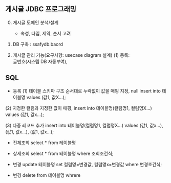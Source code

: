 ## 게시글 JDBC 프로그래밍

0. 게시글 도메인 분석/설계

   - 속성, 타입, 제약, 순서 고려

1. DB 구축 : ssafydb.baord
2. 게시글 관리 기능(요구사항: usecase diagram 설계)
   (1) 등록:  
   글번호(시스템 DB 자동부여),

## SQL

- 등록
  (1) 테이블 스키마 구조 순서대로 누락없이 값을 매핑 지정, null
  insert into 테이블명
  values (값1, 값X...);

(2) 지정한 컬럼과 지정한 값이 매핑,
insert into 테이블명(컬럼명1, 컬럼명X...)
values (값1, 값x...);

(3) 다중 레코드 추가
insert into 테이블명(컬럼명1, 컬럼명X...)
values (값1, 값x...),
(값1, 값x...),
(값1, 값x...);

- 전체조회
  select \* from 테이블명

- 상세조회
  select \* from 테이블명 where 조회조건식;

- 변경
  update 테이블명 set 컬럼명=변경값, 컬럼명x=변경값
  where 변경조건식;

- 변경
  delete from 테이블명
  whrere
